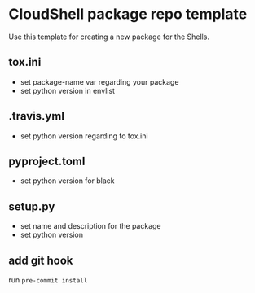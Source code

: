 # CloudShell package repo template

Use this template for creating a new package for the Shells.

## tox.ini
- set package-name var regarding your package
- set python version in envlist

## .travis.yml
- set python version regarding to tox.ini

## pyproject.toml
- set python version for black

## setup.py
- set name and description for the package
- set python version

## add git hook
run `pre-commit install`
